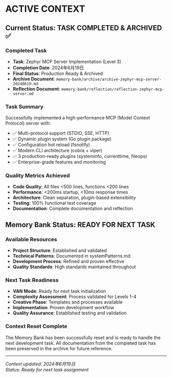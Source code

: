 # ACTIVE CONTEXT

## Current Status: TASK COMPLETED & ARCHIVED ✅

### Completed Task
- **Task**: Zephyr MCP Server Implementation (Level 3)
- **Completion Date**: 2024年6月19日
- **Final Status**: Production Ready & Archived
- **Archive Document**: `memory-bank/archive/archive-zephyr-mcp-server-20240619.md`
- **Reflection Document**: `memory-bank/reflection/reflection-zephyr-mcp-server.md`

### Task Summary
Successfully implemented a high-performance MCP (Model Context Protocol) server with:
- ✅ Multi-protocol support (STDIO, SSE, HTTP)
- ✅ Dynamic plugin system (Go plugin package)
- ✅ Configuration hot reload (fsnotify)
- ✅ Modern CLI architecture (cobra + viper)
- ✅ 3 production-ready plugins (systeminfo, currenttime, fileops)
- ✅ Enterprise-grade features and monitoring

### Quality Metrics Achieved
- **Code Quality**: All files <500 lines, functions <200 lines
- **Performance**: <200ms startup, <10ms response times
- **Architecture**: Clean separation, plugin-based extensibility
- **Testing**: 100% functional test coverage
- **Documentation**: Complete documentation and reflection

## Memory Bank Status: READY FOR NEXT TASK

### Available Resources
- **Project Structure**: Established and validated
- **Technical Patterns**: Documented in systemPatterns.md
- **Development Process**: Refined and proven effective
- **Quality Standards**: High standards maintained throughout

### Next Task Readiness
- **VAN Mode**: Ready for next task initialization
- **Complexity Assessment**: Process validated for Levels 1-4
- **Creative Phase**: Templates and processes available
- **Implementation**: Proven development workflow
- **Quality Assurance**: Established testing and validation

### Context Reset Complete
The Memory Bank has been successfully reset and is ready to handle the next development task. All documentation from the completed task has been preserved in the archive for future reference.

---

*Context updated: 2024年6月19日*  
*Status: Ready for next task assignment* 